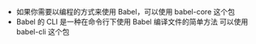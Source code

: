 * 如果你需要以编程的方式来使用 Babel，可以使用 babel-core 这个包
* Babel 的 CLI 是一种在命令行下使用 Babel 编译文件的简单方法 可以使用 babel-cli 这个包
